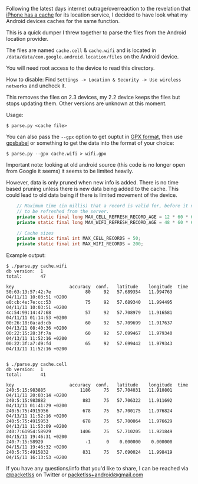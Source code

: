 Following the latest days internet outrage/overreaction to the
revelation that [iPhone has a cache] for its location service, I decided
to have look what my Android devices caches for the same function.

This is a quick dumper I threw together to parse the files from the
Android location provider.

The files are named `cache.cell` & `cache.wifi` and is located in
`/data/data/com.google.android.location/files` on the Android device.

You will need root access to the device to read this directory.

How to disable:
Find `Settings -> Location & Security -> Use wireless networks` and uncheck it.

This removes the files on 2.3 devices, my 2.2 device keeps the files but stops updating them.
Other versions are unknown at this moment.


Usage:

```console
$ parse.py <cache file>
```

You can also pass the `--gpx` option to get ouptut in [GPX
format], then use [gpsbabel] or something to get the data into the
format of your choice:

```console
$ parse.py --gpx cache.wifi > wifi.gpx
```

Important note: looking at old android source (this code is no longer
open from Google it seems) it seems to be limited heavily.

However, data is only pruned when new info is added. There is no time
based pruning unless there is new data being added to the cache. This
could lead to old data being if there is limited movement of the
device.

```java
    // Maximum time (in millis) that a record is valid for, before it needs
    // to be refreshed from the server.
    private static final long MAX_CELL_REFRESH_RECORD_AGE = 12 * 60 * 60 * 1000; // 12 hours
    private static final long MAX_WIFI_REFRESH_RECORD_AGE = 48 * 60 * 60 * 1000; // 48 hours

    // Cache sizes
    private static final int MAX_CELL_RECORDS = 50;
    private static final int MAX_WIFI_RECORDS = 200;
```


Example output:

```console
$ ./parse.py cache.wifi 
db version:  1
total:       47

key                     accuracy  conf.   latitude    longitude  time
50:63:13:57:42:7e             80     92   57.689354   11.994763  04/11/11 10:03:51 +0200
e0:cb:4e:7e:cc:53             75     92   57.689340   11.994495  04/11/11 10:03:51 +0200
4c:54:99:14:47:68             57     92   57.708979   11.916581  04/11/11 01:14:53 +0200
00:26:18:0a:ad:cb             60     92   57.709699   11.917637  04/13/11 08:40:36 +0200
00:22:15:28:3f:7a             60     92   57.699467   11.979340  04/13/11 11:52:16 +0200
00:22:3f:a7:d9:fd             65     92   57.699442   11.979343  04/13/11 11:52:16 +0200


$ ./parse.py cache.cell 
db version:  1
total:       41

key                     accuracy  conf.   latitude    longitude  time
240:5:15:983885             1186     75   57.704031   11.910801  04/11/11 20:03:14 +0200
240:5:15:983882              883     75   57.706322   11.911692  04/13/11 01:41:29 +0200
240:5:75:4915956             678     75   57.700175   11.976824  04/13/11 11:52:16 +0200
240:5:75:4915953             678     75   57.700064   11.976629  04/13/11 11:53:09 +0200
240:7:61954:58929           1406     75   57.710205   11.921849  04/15/11 19:46:31 +0200
240:7:15:58929                -1      0    0.000000    0.000000  04/15/11 19:46:32 +0200
240:5:75:4915832             831     75   57.690024   11.998419  04/15/11 16:13:53 +0200
```

If you have any questions/info that you'd like to share, I can be
reached via [@packetlss] on Twitter or packetlss+android@gmail.com


  
[iPhone has a cache]: http://radar.oreilly.com/2011/04/apple-location-tracking.html
[GPX format]: http://www.topografix.com/gpx.asp
[gpsbabel]: http://www.gpsbabel.org/
[@packetlss]: http://twitter.com/packetlss
